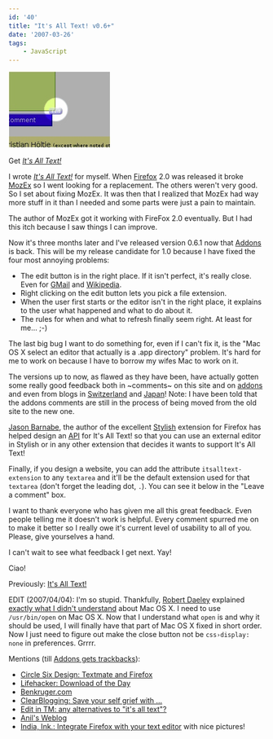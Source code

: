 ```yaml
---
id: '40'
title: "It's All Text! v0.6+"
date: '2007-03-26'
tags:
    - JavaScript
---
```


![[screenshot]](preview.png)

Get [_It's All Text!_](https://addons.mozilla.org/en-US/firefox/addon/4125)

I wrote
[_It's All Text!_](https://addons.mozilla.org/en-US/firefox/addon/4125) for
myself. When [Firefox](http://mozilla.com/) 2.0 was released it broke
[MozEx](http://mozex.mozdev.org/) so I went looking for a replacement. The
others weren't very good. So I set about fixing MozEx. It was then that I
realized that MozEx had way more stuff in it than I needed and some parts were
just a pain to maintain.

The author of MozEx got it working with FireFox 2.0 eventually. But I had this
itch because I saw things I can improve.

Now it's three months later and I've released version 0.6.1 now that
[Addons](http://addons.mozilla.org/) is back. This will be my release
candidate for 1.0 because I have fixed the four most annoying problems:

-   The edit button is in the right place. If it isn't perfect, it's really
    close. Even for [GMail](http://gmail.com/) and
    [Wikipedia](http://wikipedia.org).
-   Right clicking on the edit button lets you pick a file extension.
-   When the user first starts or the editor isn't in the right place, it
    explains to the user what happened and what to do about it.
-   The rules for when and what to refresh finally seem right. At least for
    me… ;-)

The last big bug I want to do something for, even if I can't fix it, is the
"Mac OS X select an editor that actually is a .app directory" problem. It's
hard for me to work on because I have to borrow my wifes Mac to work on it.

The versions up to now, as flawed as they have been, have actually gotten some
really good feedback both in ~comments~ on this site and on
[addons](http://addons.mozilla.org/) and even from blogs in
[Switzerland](http://www.libellules.ch/dotclear/index.php?2007/03/05/1738-it-s-all-text)
and [Japan](http://d.hatena.ne.jp/nyama/)! Note: I have been told that the
addons comments are still in the process of being moved from the old site to
the new one.

[Jason Barnabe](http://blog.userstyles.org/), the author of the excellent
[Stylish](https://addons.mozilla.org/firefox/2108/) extension for Firefox has
helped design an
[API](http://blog.userstyles.org/2007/03/13/extension-integration-its-all-text/)
for It's All Text! so that you can use an external editor in Stylish or in any
other extension that decides it wants to support It's All Text!

Finally, if you design a website, you can add the attribute
`itsalltext-extension` to any `textarea` and it'll be the default extension
used for that `textarea` (don't forget the leading dot, `.`). You can see it
below in the "Leave a comment" box.

I want to thank everyone who has given me all this great feedback. Even people
telling me it doesn't work is helpful. Every comment spurred me on to make it
better so I really owe it's current level of usability to all of you. Please,
give yourselves a hand.

I can't wait to see what feedback I get next. Yay!

Ciao!

Previously: [It's All Text!](../its-all-text/)

EDIT (2007/04/04): I'm so stupid. Thankfully,
[Robert Daeley](http://www.oreillynet.com/pub/au/2387) explained
[exactly what I didn't understand](http://www.oreillynet.com/mac/blog/2007/02/firefox_plugin_its_all_text.html)
about Mac OS X. I need to use `/usr/bin/open` on Mac OS X. Now that I
understand what `open` is and why it should be used, I will finally have that
part of Mac OS X fixed in short order. Now I just need to figure out make the
close button not be `css›display: none` in preferences. Grrrr.

Mentions (till
[Addons gets trackbacks](https://bugzilla.mozilla.org/show_bug.cgi?id=376477)):

-   [Circle Six Design: Textmate and Firefox](http://blog.circlesixdesign.com/2007/02/23/textmate-firefox/)
-   [Lifehacker: Download of the Day](http://lifehacker.com/software/web-publishing/download-of-the-day-its-all-text-firefox-239063.php)
-   [Benkruger.com](http://www.benkruger.com/2007/03/its-all-text.html)
-   [ClearBlogging: Save your self grief with …](http://safarisoftware.typepad.com/clearblogging/2007/03/save_yourself_g.html)
-   [Edit in TM: any alternatives to "it's all text"?](http://comox.textdrive.com/pipermail/textmate/2007-March/018183.html)
-   [Anil's Weblog](http://anildigital.blogspot.com/2007/02/created-tumblelog.html)
-   [India, Ink.: Integrate Firefox with your text editor](http://indiamos.wordpress.com/2007/02/24/itsalltext/)
    with nice pictures!
